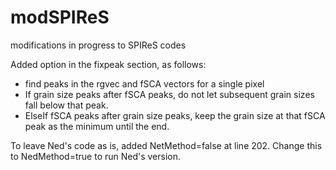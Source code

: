 # modSPIReS
modifications in progress to SPIReS codes

Added option in the fixpeak section, as follows:
- find peaks in the rgvec and fSCA vectors for a single pixel
- If grain size peaks after fSCA peaks, do not let subsequent grain sizes fall below that peak.
- ElseIf fSCA peaks after grain size peaks, keep the grain size at that fSCA peak as the minimum until the end.

To leave Ned's code as is, added NetMethod=false at line 202. Change this to NedMethod=true to run Ned's version.
